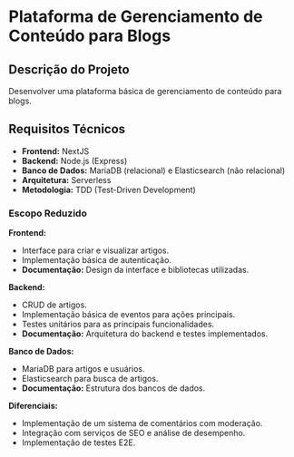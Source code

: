 # Plataforma de Gerenciamento de Conteúdo para Blogs

## Descrição do Projeto

Desenvolver uma plataforma básica de gerenciamento de conteúdo para blogs.

## Requisitos Técnicos

- **Frontend:** NextJS
- **Backend:** Node.js (Express)
- **Banco de Dados:** MariaDB (relacional) e Elasticsearch (não relacional)
- **Arquitetura:** Serverless
- **Metodologia:** TDD (Test-Driven Development)

### Escopo Reduzido

**Frontend:**

- Interface para criar e visualizar artigos.
- Implementação básica de autenticação.
- **Documentação:** Design da interface e bibliotecas utilizadas.

**Backend:**

- CRUD de artigos.
- Implementação básica de eventos para ações principais.
- Testes unitários para as principais funcionalidades.
- **Documentação:** Arquitetura do backend e testes implementados.

**Banco de Dados:**

- MariaDB para artigos e usuários.
- Elasticsearch para busca de artigos.
- **Documentação:** Estrutura dos bancos de dados.

**Diferenciais:**

- Implementação de um sistema de comentários com moderação.
- Integração com serviços de SEO e análise de desempenho.
- Implementação de testes E2E.
